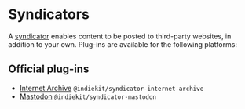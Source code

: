 # Syndicators

A [syndicator](../../concepts#syndicator) enables content to be posted to third-party websites, in addition to your own. Plug-ins are available for the following platforms:

## Official plug-ins

- [Internet Archive](internet-archive.md) `@indiekit/syndicator-internet-archive`
- [Mastodon](mastodon.md) `@indiekit/syndicator-mastodon`
